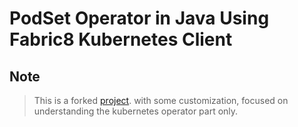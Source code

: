 # PodSet Operator in Java Using Fabric8 Kubernetes Client


## Note

> This is a forked [project](https://github.com/rohanKanojia/podsetoperatorinjava). with some customization, focused on understanding the kubernetes operator part only.
